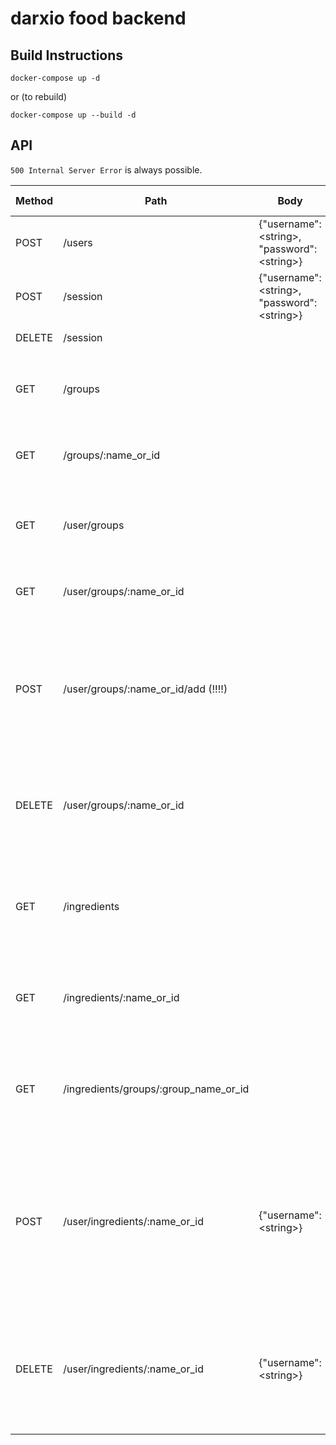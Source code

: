 # darxio food backend

## Build Instructions

```
docker-compose up -d
```

or (to rebuild)

```
docker-compose up --build -d
```

## API
`500 Internal Server Error` is always possible.

Method   | Path     | Body                                          | Response                               | Response Body | Requires Auth |
-------- | -------- | --------------------------------------------- | -------------------------------------- | ----- | --- |
POST | /users | {"username":\<string\>, "password":\<string\>} | 201 Created, 400 Bad Request, 409 Conflict | {"message":\<string\>} | - |
POST | /session | {"username":\<string\>, "password":\<string\>} | 200 OK, 400 Bad Request, 404 Not Found | {"message":\<string\>} | - |
DELETE | /session | | 200 OK, 401 Unauthorized | {"message":\<string\>} | + |
 | | | | | |
GET | /groups | | 200 OK | [{"id":\<int>\,"group":\<string\>, "about": \<string\>}] | - |
GET | /groups/:name_or_id | | 200 OK, 404 Not Found | {"id":\<int>\,"group":\<string\>, "about": \<string\>} | - |
 | | | | | |
GET | /user/groups | | 200 OK, 401 Unauthorized | [{"id":\<int>\,"group":\<string\>, "about": \<string\>}] | + |
GET | /user/groups/:name_or_id | | 200 OK, 404 Not Found, 401 Unauthorized | {"id":\<int>\,"group":\<string\>, "about": \<string\>} | + |
POST | /user/groups/:name_or_id/add (!!!!) | | 200 OK, 404 Not Found, 409 Conflict, 401 Unauthorized | user's current groups after adding a new group: [{"id":\<int>\,"group":\<string\>, "about": \<string\>}] or {"message":\<string\>} | + |
DELETE | /user/groups/:name_or_id | | 200 OK, 401 Unauthorized |  user's current groups after deleting a group: [{"id":\<int>\,"group":\<string\>, "about": \<string\>}] | + |
 | | | | | |
GET | /ingredients | | 200 OK | [{"id":\<int>\,"name":\<string\>, "about": \<string\>, "type": \<string\>}] | - |
GET | /ingredients/:name_or_id | | 200 OK, 404 Not Found | {"id":\<int>\,"name":\<string\>, "about": \<string\>, "type": \<string\>} | - |
GET | /ingredients/groups/:group_name_or_id | | 200 OK, 404 Not Found | {"id":\<int>\,"name":\<string\>, "about": \<string\>, "type": \<string\>} | - |
 | | | | | |
POST | /user/ingredients/:name_or_id | {"username":\<string\>} | 200 OK,  404 Not Found, 409 Conflict, 401 Unauthorized | user's current excluded ingredients after adding a new ingredient: [{"id":\<int>\, "name":\<string\>, "about": \<string\>}] or {"message":\<string\>} | + |
DELETE | /user/ingredients/:name_or_id | {"username":\<string\>} | 200 OK, 401 Unauthorized |  user's current excluded ingredients after deleting an ingredient: [{"id":\<int>\, "name":\<string\>, "about": \<string\>}] | + |